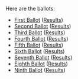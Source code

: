 Here are the ballots:

* [First Ballot](WG1Ballot1.md) ([Results](WG1Ballot1Results.md))
* [Second Ballot](WG1Ballot2.md) ([Results](WG1Ballot2Results.md))
* [Third Ballot](WG1Ballot3.md) ([Results](WG1Ballot3Results.md))
* [Fourth Ballot](WG1Ballot4.md) ([Results](WG1Ballot4Results.md))
* [Fifth Ballot](WG1Ballot5.md) ([Results](WG1Ballot5Results.md))
* [Sixth Ballot](WG1Ballot6.md) ([Results](WG1Ballot6Results.md))
* [Seventh Ballot](WG1Ballot7.md) ([Results](WG1Ballot7Results.md))
* [Eighth Ballot](WG1Ballot8.md) ([Results](WG1Ballot8Results.md))
* [Ninth Ballot](WG1Ballot9.md) ([Results](WG1Ballot9Results.md))
